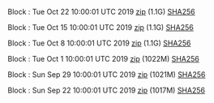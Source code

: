 Block : Tue Oct 22 10:00:01 UTC 2019 [zip](https://this-is-my.life/qJh4j/bootstrap.dat.20191022.zip) (1.1G) [SHA256](https://this-is-my.life/mcboo/sha256.txt)

Block : Tue Oct 15 10:00:01 UTC 2019 [zip](https://this-is-my.life/iA6Wf/bootstrap.dat.20191015.zip) (1.1G) [SHA256](https://this-is-my.life/6ekcU/sha256.txt)

Block : Tue Oct  8 10:00:01 UTC 2019 [zip](https://this-is-my.life/bK0Ur/bootstrap.dat.20191008.zip) (1.1G) [SHA256](https://this-is-my.life/QKdrI/sha256.txt)

Block : Tue Oct  1 10:00:01 UTC 2019 [zip](https://this-is-my.life/10hD5O/bootstrap.dat.20191001.zip) (1022M) [SHA256](https://this-is-my.life/vmK8l/sha256.txt)

Block : Sun Sep 29 10:00:01 UTC 2019 [zip](https://this-is-my.life/12cJKE/bootstrap.dat.20190929.zip) (1021M) [SHA256](https://this-is-my.life/15iNm8/sha256.txt)

Block : Sun Sep 22 10:00:01 UTC 2019 [zip](https://this-is-my.life/5RCsT/bootstrap.dat.20190922.zip) (1017M) [SHA256](https://this-is-my.life/kUS1S/sha256.txt)
